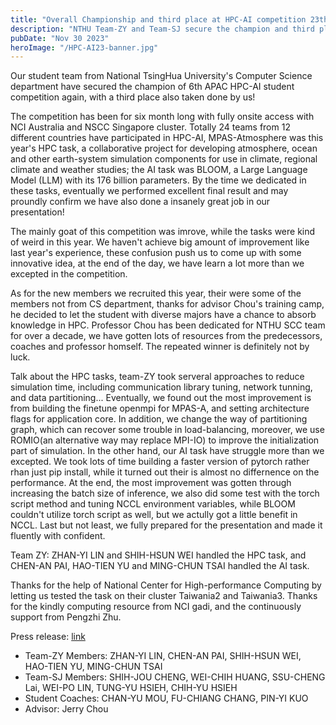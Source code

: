 ```yaml
---
title: "Overall Championship and third place at HPC-AI competition 23th"
description: "NTHU Team-ZY and Team-SJ secure the champion and third place respectfully at 6th Asia-Pacific HPC-AI Student Competition"
pubDate: "Nov 30 2023"
heroImage: "/HPC-AI23-banner.jpg"
---
```


Our student team from National TsingHua University's Computer Science department have secured the champion of 6th APAC HPC-AI student competition again, with a third place also taken done by us!

The competition has been for six month long with fully onsite access with NCI Australia and NSCC Singapore cluster. Totally 24 teams from 12 different countries have participated in HPC-AI, MPAS-Atmosphere was this year's HPC task, a collaborative project for developing atmosphere, ocean and other earth-system simulation components for use in climate, regional climate and weather studies; the AI task was BLOOM, a Large Language Model (LLM) with its 176 billion parameters. By the time we dedicated in these tasks, eventually we performed excellent final result and may proundly confirm we have also done a insanely great job in our presentation!

The mainly goat of this competition was imrove, while the tasks were kind of weird in this year. We haven't achieve big amount of improvement like last year's experience, these confusion push us to come up with some innovative idea, at the end of the day, we have learn a lot more than we excepted in the competition. 

As for the new members we recruited this year, their were some of the members not from CS department, thanks for advisor Chou's training camp, he decided to let the student with diverse majors have a chance to absorb knowledge in HPC. Professor Chou has been dedicated for NTHU SCC team for over a decade, we have gotten lots of resources from the predecessors, coaches and professor homself. The repeated winner is definitely not by luck.

Talk about the HPC tasks, team-ZY took serveral approaches to reduce simulation time, including communication library tuning, network tunning, and data partitioning... Eventually, we found out the most improvement is from building the finetune openmpi for MPAS-A, and setting architecture flags for application core. In addition, we change the way of partitioning graph, which can recover some trouble in load-balancing, moreover, we use ROMIO(an alternative way may replace MPI-IO) to improve the initialization part of simulation. In the other hand, our AI task have struggle more than we excepted. We took lots of time building a faster version of pytorch rather rhan just pip install, while it turned out their is almost no differnence on the performance. At the end, the most improvement was gotten through increasing the batch size of inference, we also did some test with the torch script method and tuning NCCL environment variables, while BLOOM couldn't utilize torch script as well, but we actully got a little benefit in NCCL. Last but not least, we fully prepared for the presentation and made it fluently with confident.

Team ZY: ZHAN-YI LIN and SHIH-HSUN WEI handled the HPC task, and CHEN-AN PAI, HAO-TIEN YU and MING-CHUN TSAI handled the AI task.

Thanks for the help of National Center for High-performance Computing by letting us tested the task on their cluster Taiwania2 and Taiwania3.
Thanks for the kindly computing resource from NCI gadi, and the continuously support from Pengzhi Zhu.

Press release: [link](https://www.hpcadvisorycouncil.com/pdf/2023_APAC_HPC_AI%20Competition_Result_Announcement_PR_En.pdf)

- Team-ZY Members: ZHAN-YI LIN, CHEN-AN PAI, SHIH-HSUN WEI, HAO-TIEN YU, MING-CHUN TSAI
- Team-SJ Members: SHIH-JOU CHENG, WEI-CHIH HUANG, SSU-CHENG Lai, WEI-PO LIN, TUNG-YU HSIEH, CHIH-YU HSIEH
- Student Coaches: CHAN-YU MOU, FU-CHIANG CHANG, PIN-YI KUO
- Advisor: Jerry Chou
